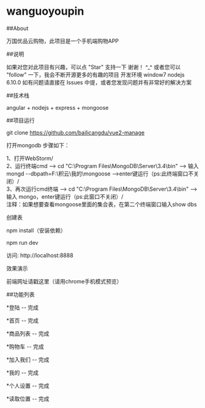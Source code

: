 # wanguoyoupin

##About

万国优品云购物，此项目是一个手机端购物APP

##说明

如果对您对此项目有兴趣，可以点 "Star" 支持一下 谢谢！ ^_^
或者您可以 "follow" 一下，我会不断开源更多的有趣的项目
开发环境 window7 nodejs 6.10.0
如有问题请直接在 Issues 中提，或者您发现问题并有非常好的解决方案

##技术栈

angular + nodejs + express + mongoose

##项目运行

git clone https://github.com/bailicangdu/vue2-manage  

打开mongodb
步骤如下：

1、打开WebStorm/<br>
2、运行终端cmd --> cd "C:\Program Files\MongoDB\Server\3.4\bin" -->  输入mongd --dbpath=F:\积云\我的\mongoose -->enter键运行（ps:此终端窗口不关闭）/<br>
3、再次运行cmd终端 -->  cd "C:\Program Files\MongoDB\Server\3.4\bin" --> 输入 mongo，enter键运行（ps:此窗口不关闭）/<br>
注释：如果想要查看mongoose里面的集合表，在第二个终端窗口输入show dbs

创建表

npm install（安装依赖）

npm run dev 

访问: http://localhost:8888

效果演示

前端网址请戳这里（请用chrome手机模式预览）



##功能列表

 *登陆 -- 完成

 *首页 -- 完成

 *商品列表 -- 完成

 *购物车 -- 完成

 *加入我们 -- 完成

 *我的 -- 完成

 *个人设置 -- 完成

 *读取位置 -- 完成

 
